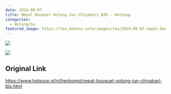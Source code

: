 ```yaml
---
date: 2024-09-07
title: Nepal Bouquet Oolong Jun Chiyabari BIO - Hotsoup
categories:
  - Wulongcha
featured_image: https://tea.dedunu.info/images/tea/2024-09-07-nepal-bouquet-oolong-1.jpeg
---
```


![](https://tea.dedunu.info/images/tea/2024-09-07-nepal-bouquet-oolong-2.jpeg)

![](https://tea.dedunu.info/images/tea/2024-09-07-nepal-bouquet-oolong-3.jpeg)

## Original Link

<https://www.hotsoup.nl/nl/herkomst/nepal-bouquet-oolong-jun-chiyabari-bio.html>
